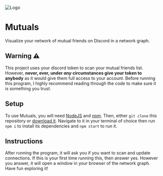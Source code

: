 ![Logo](https://raw.githubusercontent.com/humboldt123/mutuals/main/public/icon.png)

# Mutuals
Visualize your network of mutual friends on Discord in a network graph.

## Warning ⚠️

This project uses your discord token to scan your mutual friends list. However, **never, ever, under *any* circumstances give your token to anybody** as it would give them full access to your account. Before running this program, I highly recommend reading through the code to make sure it is something you trust.

## Setup

To use Mutuals, you will need [NodeJS](https://nodejs.org/en/) and [npm](https://www.npmjs.com/). Then, either `git clone` this repository or [download it](https://github.com/humboldt123/mutuals/archive/refs/heads/main.zip). Navigate to it in your terminal of choice then run `npm i` to install its dependencies and `npm start` to run it.

## Instructions

After running the program, it will ask you if you want to scan and update connections. If this is your first time running this, then answer yes. However you answer, it will open a window in your browser of the network graph. Have fun exploring it!

